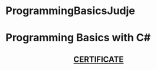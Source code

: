 # ProgrammingBasicsJudje
# Programming Basics with C#

## <a href="https://softuni.bg/certificates/details/60335/121b9b62" > <p align="center"> CERTIFICATE <p></a>